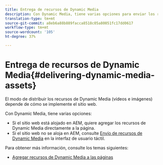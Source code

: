 ```yaml
---
title: Entrega de recursos de Dynamic Media
description: Con Dynamic Media, tiene varias opciones para enviar los recursos de Dynamic Media, tanto vídeo como imágenes, a su sitio web.
translation-type: tm+mt
source-git-commit: a8eb6a88b889facca8518c05a80051fc17dd0617
workflow-type: tm+mt
source-wordcount: '105'
ht-degree: 37%

---
```



# Entrega de recursos de Dynamic Media{#delivering-dynamic-media-assets}

El modo de distribuir los recursos de Dynamic Media (vídeos e imágenes) depende de cómo se implemente el sitio web.

Con Dynamic Media, tiene varias opciones:

* Si el sitio web está alojado en AEM, quiere agregar los recursos de Dynamic Media directamente a la página.
* Si el sitio web no se aloja en AEM, consulte [Envío de recursos de Dynamic Media](/help/assets/dynamic-media/delivering-dynamic-media-assets.md) en la interfaz de usuario táctil.

Para obtener más información, consulte los temas siguientes:

* [Agregar recursos de Dynamic Media a las páginas](/help/assets/dynamic-media/adding-dynamic-media-assets-to-pages.md)

